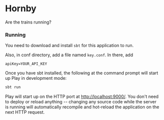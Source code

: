 # Hornby

Are the trains running?

### Running

You need to download and install `sbt` for this application to run.

Also, in conf directory, add a file named `key.conf`. In there, add

```aidl
apiKey=YOUR_API_KEY
```

Once you have sbt installed, the following at the command prompt will start up Play in development mode:

```bash
sbt run
```

Play will start up on the HTTP port at <http://localhost:9000/>.   You don't need to deploy or reload anything -- changing any source code while the server is running will automatically recompile and hot-reload the application on the next HTTP request.
